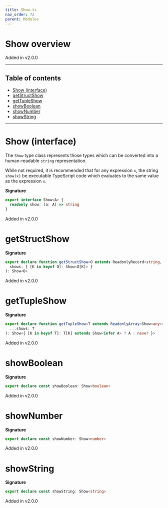 ```yaml
---
title: Show.ts
nav_order: 72
parent: Modules
---
```


# Show overview

Added in v2.0.0

---

<h2 class="text-delta">Table of contents</h2>

- [Show (interface)](#show-interface)
- [getStructShow](#getstructshow)
- [getTupleShow](#gettupleshow)
- [showBoolean](#showboolean)
- [showNumber](#shownumber)
- [showString](#showstring)

---

# Show (interface)

The `Show` type class represents those types which can be converted into
a human-readable `string` representation.

While not required, it is recommended that for any expression `x`, the
string `show(x)` be executable TypeScript code which evaluates to the same
value as the expression `x`.

**Signature**

```ts
export interface Show<A> {
  readonly show: (a: A) => string
}
```

Added in v2.0.0

# getStructShow

**Signature**

```ts
export declare function getStructShow<O extends ReadonlyRecord<string, any>>(
  shows: { [K in keyof O]: Show<O[K]> }
): Show<O>
```

Added in v2.0.0

# getTupleShow

**Signature**

```ts
export declare function getTupleShow<T extends ReadonlyArray<Show<any>>>(
  ...shows: T
): Show<{ [K in keyof T]: T[K] extends Show<infer A> ? A : never }>
```

Added in v2.0.0

# showBoolean

**Signature**

```ts
export declare const showBoolean: Show<boolean>
```

Added in v2.0.0

# showNumber

**Signature**

```ts
export declare const showNumber: Show<number>
```

Added in v2.0.0

# showString

**Signature**

```ts
export declare const showString: Show<string>
```

Added in v2.0.0
